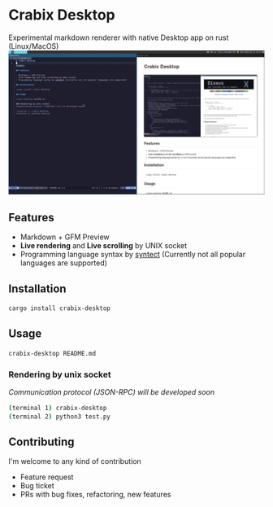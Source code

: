# Crabix Desktop

Experimental markdown renderer with native Desktop app on rust (Linux/MacOS)
![demo](./demo.gif)
## Features

- Markdown + GFM Preview
- **Live rendering** and **Live scrolling** by UNIX socket
- Programming language syntax by [syntect](https://github.com/trishume/syntect) (Currently not all popular languages are supported)

## Installation
```bash
cargo install crabix-desktop
```
## Usage
```bash
crabix-desktop README.md
```
### Rendering by unix socket
*Communication protocol (JSON-RPC) will be developed soon*
```bash
(terminal 1) crabix-desktop
(terminal 2) python3 test.py
```

## Contributing

I'm welcome to any kind of contribution
- Feature request
- Bug ticket
- PRs with bug fixes, refactoring, new features

